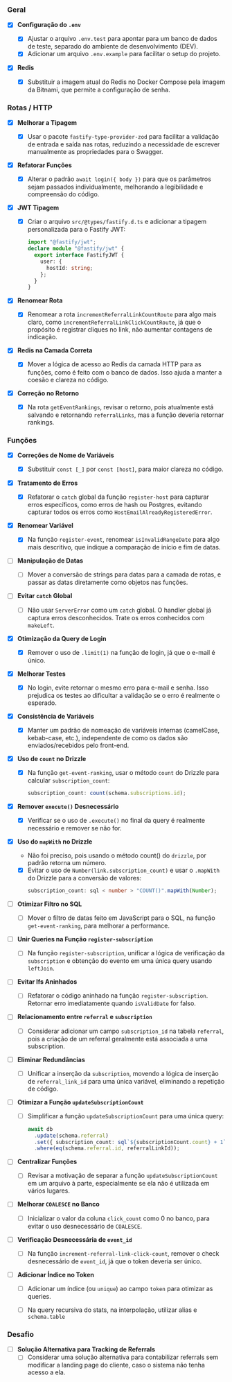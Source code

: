 ### Geral

- [x] **Configuração do `.env`**

  - [x] Ajustar o arquivo `.env.test` para apontar para um banco de dados de teste, separado do ambiente de desenvolvimento (DEV).
  - [x] Adicionar um arquivo `.env.example` para facilitar o setup do projeto.

- [x] **Redis**
  - [x] Substituir a imagem atual do Redis no Docker Compose pela imagem da Bitnami, que permite a configuração de senha.

### Rotas / HTTP

- [x] **Melhorar a Tipagem**

  - [x] Usar o pacote `fastify-type-provider-zod` para facilitar a validação de entrada e saída nas rotas, reduzindo a necessidade de escrever manualmente as propriedades para o Swagger.

- [x] **Refatorar Funções**

  - [x] Alterar o padrão `await login({ body })` para que os parâmetros sejam passados individualmente, melhorando a legibilidade e compreensão do código.

- [x] **JWT Tipagem**

  - [x] Criar o arquivo `src/@types/fastify.d.ts` e adicionar a tipagem personalizada para o Fastify JWT:
    ```typescript
    import "@fastify/jwt";
    declare module "@fastify/jwt" {
      export interface FastifyJWT {
        user: {
          hostId: string;
        };
      }
    }
    ```

- [x] **Renomear Rota**

  - [x] Renomear a rota `incrementReferralLinkCountRoute` para algo mais claro, como `incrementReferralLinkClickCountRoute`, já que o propósito é registrar cliques no link, não aumentar contagens de indicação.

- [x] **Redis na Camada Correta**

  - [x] Mover a lógica de acesso ao Redis da camada HTTP para as funções, como é feito com o banco de dados. Isso ajuda a manter a coesão e clareza no código.

- [x] **Correção no Retorno**
  - [x] Na rota `getEventRankings`, revisar o retorno, pois atualmente está salvando e retornando `referralLinks`, mas a função deveria retornar rankings.

### Funções

- [x] **Correções de Nome de Variáveis**

  - [x] Substituir `const [_]` por `const [host]`, para maior clareza no código.

- [x] **Tratamento de Erros**

  - [x] Refatorar o `catch` global da função `register-host` para capturar erros específicos, como erros de hash ou Postgres, evitando capturar todos os erros como `HostEmailAlreadyRegisteredError`.

- [x] **Renomear Variável**

  - [x] Na função `register-event`, renomear `isInvalidRangeDate` para algo mais descritivo, que indique a comparação de início e fim de datas.

- [ ] **Manipulação de Datas**

  - [ ] Mover a conversão de strings para datas para a camada de rotas, e passar as datas diretamente como objetos nas funções.

- [ ] **Evitar `catch` Global**

  - [ ] Não usar `ServerError` como um `catch` global. O handler global já captura erros desconhecidos. Trate os erros conhecidos com `makeLeft`.

- [x] **Otimização da Query de Login**

  - [x] Remover o uso de `.limit(1)` na função de login, já que o e-mail é único.

- [x] **Melhorar Testes**

  - [x] No login, evite retornar o mesmo erro para e-mail e senha. Isso prejudica os testes ao dificultar a validação se o erro é realmente o esperado.

- [x] **Consistência de Variáveis**

  - [x] Manter um padrão de nomeação de variáveis internas (camelCase, kebab-case, etc.), independente de como os dados são enviados/recebidos pelo front-end.

- [x] **Uso de `count` no Drizzle**

  - [x] Na função `get-event-ranking`, usar o método `count` do Drizzle para calcular `subscription_count`:
    ```typescript
    subscription_count: count(schema.subscriptions.id);
    ```

- [x] **Remover `execute()` Desnecessário**

  - [x] Verificar se o uso de `.execute()` no final da query é realmente necessário e remover se não for.

- [x] **Uso do `mapWith` no Drizzle**

  - Não foi preciso, pois usando o método count() do `drizzle`, por padrão retorna um número.

  - [x] Evitar o uso de `Number(link.subscription_count)` e usar o `.mapWith` do Drizzle para a conversão de valores:
    ```typescript
    subscription_count: sql < number > "COUNT()".mapWith(Number);
    ```

- [ ] **Otimizar Filtro no SQL**

  - [ ] Mover o filtro de datas feito em JavaScript para o SQL, na função `get-event-ranking`, para melhorar a performance.

- [ ] **Unir Queries na Função `register-subscription`**

  - [ ] Na função `register-subscription`, unificar a lógica de verificação da `subscription` e obtenção do evento em uma única query usando `leftJoin`.

- [ ] **Evitar Ifs Aninhados**

  - [ ] Refatorar o código aninhado na função `register-subscription`. Retornar erro imediatamente quando `isValidDate` for falso.

- [ ] **Relacionamento entre `referral` e `subscription`**

  - [ ] Considerar adicionar um campo `subscription_id` na tabela `referral`, pois a criação de um referral geralmente está associada a uma subscription.

- [ ] **Eliminar Redundâncias**

  - [ ] Unificar a inserção da `subscription`, movendo a lógica de inserção de `referral_link_id` para uma única variável, eliminando a repetição de código.

- [ ] **Otimizar a Função `updateSubscriptionCount`**

  - [ ] Simplificar a função `updateSubscriptionCount` para uma única query:
    ```typescript
    await db
      .update(schema.referral)
      .set({ subscription_count: sql`${subscriptionCount.count} + 1` })
      .where(eq(schema.referral.id, referralLinkId));
    ```

- [ ] **Centralizar Funções**

  - [ ] Revisar a motivação de separar a função `updateSubscriptionCount` em um arquivo à parte, especialmente se ela não é utilizada em vários lugares.

- [ ] **Melhorar `COALESCE` no Banco**

  - [ ] Inicializar o valor da coluna `click_count` como 0 no banco, para evitar o uso desnecessário de `COALESCE`.

- [ ] **Verificação Desnecessária de `event_id`**

  - [ ] Na função `increment-referral-link-click-count`, remover o check desnecessário de `event_id`, já que o token deveria ser único.

- [ ] **Adicionar Índice no Token**

  - [ ] Adicionar um índice (ou `unique`) ao campo `token` para otimizar as queries.

  - [ ] Na query recursiva do stats, na interpolação, utilizar alias e `schema.table`

### Desafio

- [ ] **Solução Alternativa para Tracking de Referrals**
  - [ ] Considerar uma solução alternativa para contabilizar referrals sem modificar a landing page do cliente, caso o sistema não tenha acesso a ela.

